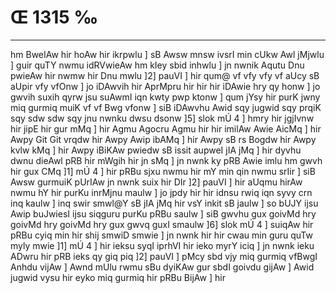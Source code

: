 # Œ 1315 ‰
---
hm BweIAw hir hoAw hir ikrpwlu ] sB Awsw mnsw ivsrI min cUkw
Awl jMjwlu ] guir quTY nwmu idRVwieAw hm kIey sbid inhwlu ] jn nwnik
Aqutu Dnu pwieAw hir nwmw hir Dnu mwlu ]2] pauVI ] hir qum@ vf vfy
vfy vf aUcy sB aUpir vfy vfOnw ] jo iDAwvih hir AprMpru hir hir hir
iDAwie hry qy honw ] jo gwvih suxih qyrw jsu suAwmI iqn kwty pwp ktonw
] qum jYsy hir purK jwny miq gurmiq muiK vf vf Bwg vfonw ] siB
iDAwvhu Awid sqy jugwid sqy prqiK sqy sdw sdw sqy jnu nwnku dwsu
dsonw ]5] slok mÚ 4 ] hmry hir jgjIvnw hir jipE hir gur mMq ]
hir Agmu Agocru Agmu hir hir imilAw Awie AicMq ] hir Awpy Git
Git vrqdw hir Awpy Awip ibAMq ] hir Awpy sB rs Bogdw hir Awpy
kvlw kMq ] hir Awpy iBiKAw pwiedw sB issit aupweI jIA jMq ] hir
dyvhu dwnu dieAwl pRB hir mWgih hir jn sMq ] jn nwnk ky pRB Awie
imlu hm gwvh hir gux CMq ]1] mÚ 4 ] hir pRBu sjxu nwmu hir mY min
qin nwmu srIir ] siB Awsw gurmuiK pUrIAw jn nwnk suix hir DIr ]2]
pauVI ] hir aUqmu hirAw nwmu hY hir purKu inrMjnu maulw ] jo jpdy hir
hir idnsu rwiq iqn syvy crn inq kaulw ] inq swir smwl@Y sB jIA jMq
hir vsY inkit sB jaulw ] so bUJY ijsu Awip buJwiesI ijsu siqguru purKu
pRBu saulw ] siB gwvhu gux goivMd hry goivMd hry goivMd hry gux gwvq guxI
smaulw ]6] slok mÚ 4 ] suiqAw hir pRBu cyiq min hir shij smwiD
smwie ] jn nwnk hir hir cwau min guru quTw myly mwie ]1] mÚ 4 ]
hir ieksu syqI iprhVI hir ieko myrY iciq ] jn nwnk ieku ADwru hir
pRB ieks qy giq piq ]2] pauVI ] pMcy sbd vjy miq gurmiq vfBwgI
Anhdu vijAw ] Awnd mUlu rwmu sBu dyiKAw gur sbdI goivdu gijAw ]
Awid jugwid vysu hir eyko miq gurmiq hir pRBu BijAw ] hir
####
